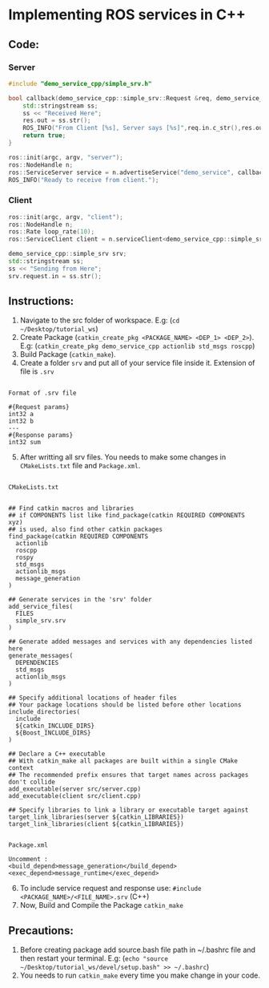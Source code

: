 # Implementing ROS services in C++

## Code:

### Server
```C++
#include "demo_service_cpp/simple_srv.h"

bool callback(demo_service_cpp::simple_srv::Request &req, demo_service_cpp::simple_srv::Response &res) {
	std::stringstream ss;
	ss << "Received Here";
	res.out = ss.str();
	ROS_INFO("From Client [%s], Server says [%s]",req.in.c_str(),res.out.c_str());
	return true;
}

ros::init(argc, argv, "server");
ros::NodeHandle n;
ros::ServiceServer service = n.advertiseService("demo_service", callback);
ROS_INFO("Ready to receive from client.");
```

### Client
```C++
ros::init(argc, argv, "client");
ros::NodeHandle n;
ros::Rate loop_rate(10);
ros::ServiceClient client = n.serviceClient<demo_service_cpp::simple_srv>("demo_service");

demo_service_cpp::simple_srv srv;
std::stringstream ss;
ss << "Sending from Here";
srv.request.in = ss.str();
```

## Instructions: 

1. Navigate to the src folder of workspace. E.g: (`cd ~/Desktop/tutorial_ws`) 
2. Create Package (`catkin_create_pkg <PACKAGE_NAME> <DEP_1> <DEP_2>`). E.g: (`catkin_create_pkg demo_service_cpp actionlib std_msgs roscpp`)
3. Build Package (`catkin_make`).
4. Create a folder `srv` and put all of your service file inside it. Extension of file is `.srv`

```

Format of .srv file

#{Request params}
int32 a
int32 b
---
#{Response params}
int32 sum

```

5. After writting all srv files. You needs to make some changes in `CMakeLists.txt` file and `Package.xml`.

```

CMakeLists.txt


## Find catkin macros and libraries
## if COMPONENTS list like find_package(catkin REQUIRED COMPONENTS xyz)
## is used, also find other catkin packages
find_package(catkin REQUIRED COMPONENTS
  actionlib
  roscpp
  rospy
  std_msgs
  actionlib_msgs
  message_generation
)

## Generate services in the 'srv' folder
add_service_files(
  FILES
  simple_srv.srv
)

## Generate added messages and services with any dependencies listed here
generate_messages(
  DEPENDENCIES
  std_msgs
  actionlib_msgs
)

## Specify additional locations of header files
## Your package locations should be listed before other locations
include_directories(
  include
  ${catkin_INCLUDE_DIRS}
  ${Boost_INCLUDE_DIRS}
)

## Declare a C++ executable
## With catkin_make all packages are built within a single CMake context
## The recommended prefix ensures that target names across packages don't collide
add_executable(server src/server.cpp)
add_executable(client src/client.cpp)

## Specify libraries to link a library or executable target against
target_link_libraries(server ${catkin_LIBRARIES})
target_link_libraries(client ${catkin_LIBRARIES})


Package.xml

Uncomment : 
<build_depend>message_generation</build_depend>
<exec_depend>message_runtime</exec_depend>

```

6. To include service request and response use: `#include <PACKAGE_NAME>/<FILE_NAME>.srv` (C++)
7. Now, Build and Compile the Package `catkin_make`


## Precautions: 

1. Before creating package add source.bash file path in ~/.bashrc file and then restart your terminal. E.g: (`echo "source ~/Desktop/tutorial_ws/devel/setup.bash" >> ~/.bashrc`)
2. You needs to run `catkin_make` every time you make change in your code.
